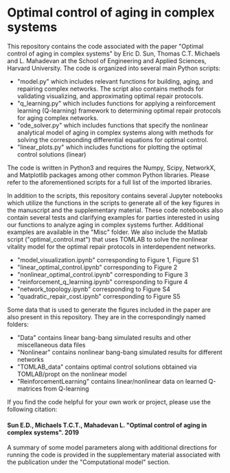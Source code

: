# Optimal control of aging in complex systems

This repository contains the code associated with the paper "Optimal control of aging in complex systems" by Eric D. Sun, Thomas C.T. Michaels and L. Mahadevan at the School of Engineering and Applied Sciences, Harvard University. The code is organized into several main Python scripts:
- "model.py" which includes relevant functions for building, aging, and repairing complex networks. The script also contains methods for validating visualizing, and approximating optimal repair protocols.
- "q_learning.py" which includes functions for applying a reinforcement learning (Q-learning) framework to determining optimal repair protocols for aging complex networks.
- "ode_solver.py" which includes functions that specify the nonlinear analytical model of aging in complex systems along with methods for solving the corresponding differential equations for optimal control.
- "linear_plots.py" which includes functions for plotting the optimal control solutions (linear)

The code is written in Python3 and requires the Numpy, Scipy, NetworkX, and Matplotlib packages among other common Python libraries. Please refer to the aforementioned scripts for a full list of the imported libraries.

In addition to the scripts, this repository contains several Jupyter notebooks which utilize the functions in the scripts to generate all of the key figures in the manuscript and the supplementary material. These code notebooks also contain several tests and clarifying examples for parties interested in using our functions to analyze aging in complex systems further. Additional examples are available in the "Misc" folder. We also include the Matlab script ("optimal_control.mat") that uses TOMLAB to solve the nonlinear vitality model for the optimal repair protocols in interdependent networks.
- "model_visualization.ipynb" corresponding to Figure 1, Figure S1
- "linear_optimal_control.ipynb" corresponding to Figure 2
- "nonlinear_optimal_control.ipynb" corresponding to Figure 3
- "reinforcement_q_learning.ipynb" corresponding to Figure 4
- "network_topology.ipynb" corresponding to Figure S4
- "quadratic_repair_cost.ipynb" corresponding to Figure S5

Some data that is used to generate the figures included in the paper are also present in this repository. They are in the correspondingly named folders:
- "Data" contains linear bang-bang simulated results and other miscellaneous data files
- "Nonlinear" contains nonlinear bang-bang simulated results for different networks
- "TOMLAB_data" contains optimal control solutions obtained via TOMLAB/propt on the nonlinear model
- "ReinforcementLearning" contains linear/nonlinear data on learned Q-matrices from Q-learning

If you find the code helpful for your own work or project, please use the following citation:

#### Sun E.D., Michaels T.C.T., Mahadevan L. "Optimal control of aging in complex systems". 2019

A summary of some model parameters along with additional directions for running the code is provided in the supplementary material associated with the publication under the "Computational model" section.
